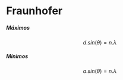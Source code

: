 # Fraunhofer
##### Máximos
$$d .sin(\theta) = n .\lambda$$
##### Mínimos
$$a .sin(\theta) = n .\lambda$$
